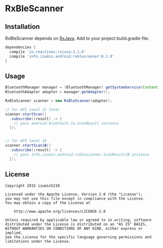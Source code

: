 # RxBleScanner

## Installation
RxBleScanner depends on [RxJava](https://github.com/ReactiveX/RxJava). Add to your project build.gradle file:

```groovy
dependencies {
  compile 'io.reactivex:rxjava:1.1.0'
  compile 'info.izumin.android:rxblescanner:0.1.0'
}
```


## Usage

```java
BluetoothManager manager = (BluetoothManager) getSystemService(Context.BLUETOOTH_SERVICE);
BluetoothAdapter adapter = manager.getAdapter();

RxBleScanner scanner = new RxBleScanner(adapter);

// for API level 21 later
scanner.startScan()
  .subscribe((result) -> {
    // pass android.bluetooth.le.ScanResult instance
  });


// for API level 18
scanner.startScanJB()
  .subscribe((result) -> {
    // pass info.izumin.android.rxblescanner.ScanResultJB instance
  });
```


## License

```
Copyright 2015 izumin5210

Licensed under the Apache License, Version 2.0 (the "License");
you may not use this file except in compliance with the License.
You may obtain a copy of the License at

    http://www.apache.org/licenses/LICENSE-2.0

Unless required by applicable law or agreed to in writing, software
distributed under the License is distributed on an "AS IS" BASIS,
WITHOUT WARRANTIES OR CONDITIONS OF ANY KIND, either express or implied.
See the License for the specific language governing permissions and
limitations under the License.
```